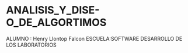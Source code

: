 # ANALISIS_Y_DISE-O_DE_ALGORTIMOS
ALUMNO : Henry Llontop Falcon
ESCUELA:SOFTWARE 
DESARROLLO DE LOS LABORATORIOS 

